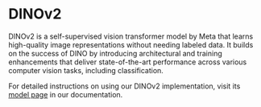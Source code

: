 # DINOv2

DINOv2 is a self-supervised vision transformer model by Meta that learns high-quality image representations without needing labeled data. It builds on the success of DINO by introducing architectural and training enhancements that deliver state-of-the-art performance across various computer vision tasks, including classification.

For detailed instructions on using our DINOv2 implementation, visit its [model page](https://training-docs.cerebras.ai/model-zoo/models/dino-v2) in our documentation.
